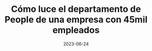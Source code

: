 ---
episode: 104
date: "2023-06-24"
title: Cómo luce el departamento de People de una empresa con 45mil empleados
guest: Fernanda Flynn
business: Mercado Libre
category: People
description: Bienvenido a un episodio con Fernanda Flynn, Head of People de Chile, Perú y Ecuador para Mercado Libre, la empresa de tecnología más grande de Latinoamérica.
insights:
  - <b>Al atraer talento Mercado Libre no compite con salarios si no con una visión retadora y atractiva, y tienen 45mil empleados.</b>
  - <b>Un despido puede ser insignificante para una empresa pero trascendental para el empleado, tómalo en cuenta</b>
  - <b>Cuando una empresa está creciendo de manera ágil, no existe tal cosa como las carreras profesionales</b>
  - <b>La cantidad de filtros que tienen las vacantes depende de su grado de interacción y responsabilidad con el resto del equipo, entre más interacción, más filtros.</b>
---